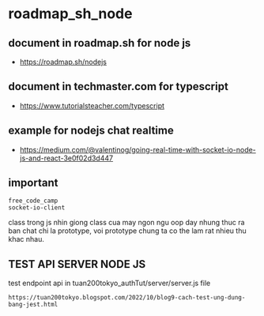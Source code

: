 # roadmap_sh_node

## document in roadmap.sh for node js

- https://roadmap.sh/nodejs

## document in techmaster.com for typescript

- https://www.tutorialsteacher.com/typescript

## example for nodejs chat realtime

- https://medium.com/@valentinog/going-real-time-with-socket-io-node-js-and-react-3e0f02d3d447

## important

```
free_code_camp
socket-io-client
```

class trong js nhin giong class cua may ngon ngu oop day nhung thuc ra ban chat chi la prototype, voi prototype chung ta co the lam rat nhieu thu khac nhau.

## TEST API SERVER NODE JS

test endpoint api in tuan200tokyo_authTut/server/server.js file

```
https://tuan200tokyo.blogspot.com/2022/10/blog9-cach-test-ung-dung-bang-jest.html
```
